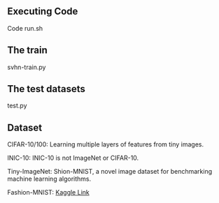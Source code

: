 ## Executing Code
  Code run.sh
## The train
  svhn-train.py
## The test datasets
  test.py

## Dataset

CIFAR-10/100: Learning multiple layers of features from tiny images.  

INIC-10: INIC-10 is not ImageNet or CIFAR-10.  

Tiny-ImageNet: Shion-MNIST, a novel image dataset for benchmarking machine learning algorithms.  

Fashion-MNIST: [Kaggle Link](https://www.kaggle.com/c/tiny-imagenet)

  
